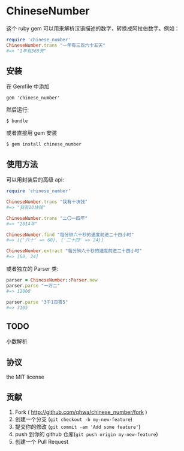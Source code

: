 # ChineseNumber

这个 ruby gem 可以用来解析汉语描述的数字，转换成阿拉伯数字。例如：

~~~ruby
require 'chinese_number'
ChineseNumber.trans "一年有三百六十五天"
#=> "1年有365天"
~~~

## 安装

在 Gemfile 中添加

    gem 'chinese_number'

然后运行:

    $ bundle

或者直接用 gem 安装

    $ gem install chinese_number

## 使用方法

可以用封装后的高级 api:

~~~ruby
require 'chinese_number'

ChineseNumber.trans "我有十块钱"
#=> "我有10块钱"

ChineseNumber.trans "二〇一四年"
#=> "2014年"

ChineseNumber.find "每分钟六十秒的速度前进二十四小时"
#=> [{'六十' => 60}, {'二十四' => 24}]

ChineseNumber.extract "每分钟六十秒的速度前进二十四小时"
#=> [60, 24]
~~~

或者独立的 Parser 类:

~~~ruby
parser = ChineseNumber::Parser.new
parser.parse "一万二"
#=> 12000

parser.parse "3千1百零5"
#=> 3105
~~~

## TODO

小数解析

## 协议

the MIT license

## 贡献

1. Fork ( http://github.com/qhwa/chinese_number/fork )
2. 创建一个分支 (`git checkout -b my-new-feature`)
3. 提交你的修改 (`git commit -am 'Add some feature'`)
4. push 到你的 github 仓库(`git push origin my-new-feature`)
5. 创建一个 Pull Request
